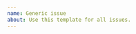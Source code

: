 ```yaml
---
name: Generic issue
about: Use this template for all issues.
---
```


<!--
This repository is only for the Joomla PHPCompatibility ruleset, which prevents false positives from the PHPCompatibility standard by excluding back-fills and poly-fills which are included by Joomla.

If your issue is related to the PHPCompatibility sniffs, please open an issue in the PHPCompatibility repository: https://github.com/PHPCompatibility/PHPCompatibility/issues

Before opening a new issue, please search for your issue to prevent opening a duplicate. If there is already an open issue, please leave a comment there.

If you are opening an issue to get a new back-fill / poly-fill which was added to Joomla excluded, please include links to the Joomla source code to substantiate your request.

Thanks!
-->
